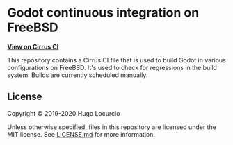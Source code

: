 # Godot continuous integration on FreeBSD

**[View on Cirrus CI](https://github.com/Calinou/godot-ci-freebsd)**

This repository contains a Cirrus CI file that is used to build Godot
in various configurations on FreeBSD. It's used to check for regressions
in the build system. Builds are currently scheduled manually.

## License

Copyright © 2019-2020 Hugo Locurcio

Unless otherwise specified, files in this repository are licensed under
the MIT license. See [LICENSE.md](LICENSE.md) for more information.
